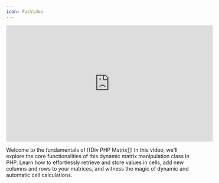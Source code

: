 ```yaml
---
icon: FasVideo
---
```


<iframe width="560" height="315" src="https://www.youtube.com/embed/eBsQ_SeX7wY?si=nCAvlYdrVHPFrjB8" title="YouTube video player" frameborder="0" allow="accelerometer; autoplay; clipboard-write; encrypted-media; gyroscope; picture-in-picture; web-share" allowfullscreen></iframe>

Welcome to the fundamentals of [[Div PHP Matrix]]! In this video, we'll explore the core functionalities of this dynamic matrix manipulation class in PHP. Learn how to effortlessly retrieve and store values in cells, add new columns and rows to your matrices, and witness the magic of dynamic and automatic cell calculations. 
